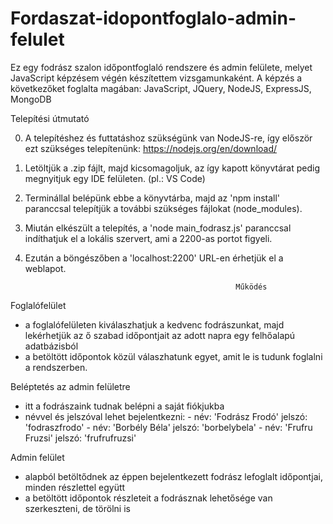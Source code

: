 # Fordaszat-idopontfoglalo-admin-felulet
Ez egy fodrász szalon időpontfoglaló rendszere és admin felülete, melyet JavaScript képzésem végén készítettem vizsgamunkaként. 
A képzés a következőket foglalta magában: JavaScript, JQuery, NodeJS, ExpressJS, MongoDB

Telepítési útmutató

0. A telepítéshez és futtatáshoz szükségünk van NodeJS-re, így először ezt szükséges telepítenünk: https://nodejs.org/en/download/
1. Letöltjük a .zip fájlt, majd kicsomagoljuk, az így kapott könyvtárat pedig megnyitjuk egy IDE felületen. (pl.: VS Code)
2. Terminállal belépünk ebbe a könyvtárba, majd az 'npm install' paranccsal telepítjük a további szükséges fájlokat (node_modules).
3. Miután elkészült a telepítés, a 'node main_fodrasz.js' paranccsal indíthatjuk el a lokális szervert, ami a 2200-as portot figyeli.
4. Ezután a böngészőben a 'localhost:2200' URL-en érhetjük el a weblapot. 

                                                      Működés
Foglalófelület                                                    
- a foglalófelületen kiválaszhatjuk a kedvenc fodrászunkat, majd lekérhetjük az ő szabad időpontjait az adott napra egy felhőalapú adatbázisból
- a betöltött időpontok közül válaszhatunk egyet, amit le is tudunk foglalni a rendszerben.

Beléptetés az admin felületre
- itt a fodrászaink tudnak belépni a saját fiókjukba
- névvel és jelszóval lehet bejelentkezni:
            - név: 'Fodrász Frodó' jelszó: 'fodraszfrodo'
            - név: 'Borbély Béla' jelszó: 'borbelybela'
            - név: 'Frufru Fruzsi' jelszó: 'frufrufruzsi'

Admin felület
- alapból betöltődnek az éppen bejelentkezett fodrász lefoglalt időpontjai, minden részlettel együtt
- a betöltött időpontok részleteit a fodrásznak lehetősége van szerkeszteni, de törölni is 
